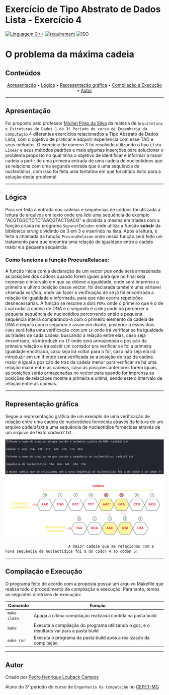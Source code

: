 # Exercício de Tipo Abstrato de Dados Lista - Exercício 4

[![Linguagem C++](https://img.shields.io/badge/Linguagem-C%2B%2B-green.svg)](https://github.com/PedroLouback/Exercicio3-ListaAEDs)
[![requirement](https://img.shields.io/badge/IDE-Visual%20Studio%20Code-informational)](https://code.visualstudio.com/docs/?dv=linux64_deb)
![ISO](https://img.shields.io/badge/ISO-Linux-blueviolet)


<h1> O problema da máxima cadeia

## Conteúdos

<p align="center">
 <a href="#apresentação">Apresentação</a> •
 <a href="#lógica">Lógica</a> • 
 <a href="#representação-gráfica">Representação gráfica</a> • 
 <a href="#compilação-e-execução">Compilação e Execução</a> • 
 <a href="#autor">Autor</a>
</p>

---


## Apresentação

Foi proposto pelo professor [Michel Pires da Silva](http://lattes.cnpq.br/1449902596670082) da matéria de `Arquitetura e Estruturas de Dados 1 do 3º Período do curso de Engenharia da Computação` 4 diferentes exercícios relacionados a Tipo Abstrato de Dados Lista, com o objetivo de praticar e adquirir experiencia com esse TAD e seus métodos. O exercício de número 3 foi resolvido utilizando o tipo `Lista Linear` e seus métodos padrões e mais algumas inserções para solucionar o problema proposto no qual tinha o objetivo de identificar e informar a maior cadeia a partir de uma primeira entrada de uma cadeia de nucleotídeos que se relaciona com uma segunda entrada que é uma sequência de nucleotídios, com isso foi feita uma tentativa em que foi obtido êxito para a solução deste problema!

---

## Lógica

Para ser feita a entrada das cadeias e sequências de códons foi utilizada a leitura de arquivos em texto onde era lido uma sequência do exemplo "ACGTGGCTCTCTAACGTACTGACG" e dividida a mesma em tríades com a função criada no programa `SepararEmCodon` onde utiliza a função **substr** da biblioteca _string_ dividindo de 3 em 3 e inserindo na lista.
Após a leitura, é feita a chamada da função `ProcuraRelacao` onde nessa função será feito um tratamento para que encontra uma relação de igualdade entre a cadeia maior e a pequena sequência.

### Como funciona a função ProcuraRelacao:

A função inicia com a declaração de um vector _pos_ onde será armazenada as posições dos códons quando forem iguais para que no final seja imprenso o intervalo em que se obteve a igualdade, onde será imprenso a primeira e ultimo posição desse vector, foi declarada também uma váriavel chamada _verifica_, onde vai fazer a verificação de se já foi encontrada a relação de igualdade e informada, para que não ocorra repetições desnecessárias. A função se resume a dois `FORs` onde o primeiro que é o de **i** vai rodar a cadeia de DNA e o segundo é o de **j** onde irá percorrer a pequena sequência de nucleotídios percorrendo então a pequena sequência inteira comparando-a com o primeiro elemento da cadeia de DNA e depois com o segundo e assim em diante, posterior a esses dois `FORs` será feita uma verificação com um `IF` onde irá verificar se há igualdade as tríades de cada cadeia, buscando a relação entre elas, caso seja encontrado, irá introduzir no `IF` onde será armazenada a posição da primeira relação e irá existir um contador pra verificar se foi a primeira igualdade encotrada, caso seja irá voltar para o for, caso não seja ela irá introduzir em um if onde será verificada se a posição de traz da cadeia maior é igual a posição de traz da cadeia menor para verificar se há uma relação maior entre as cadeias, caso as posições anteriores forem iguais, as posições serão armazenadas no vector para quando for imprensa as posições de relaçãoes mostre a primeira e ultima, sendo este o intervalo de relação entre as cadeias.

---

## Representação gráfica

Segue a representação gráfica de um exemplo de uma verificação de relação entre uma cadeia de nucleotídios fornecida atraves da leitura de um arquivo _cadeia1.txt_ e uma sequência de nucleotídios fornecidas através de um arquivo de texto _cadeia2.txt_ :

<p align="center">
<img src="imgs/representacaoprograma.png" width="750px"/>
</p>
<p align="center">
<img src="imgs/representacaodiagrama.png" width="800px"/>
</p>

                                A maior cadeia que se relacionou com a nova sequência de nucleotídios foi a do códon 4 ao códon 5!



---

## Compilação e Execução

O programa feito de acordo com a proposta possui um arquivo Makefile que realiza todo o procedimento de compilação e execução. Para tanto, temos as seguintes diretrizes de execução:


| Comando                |  Função                                                                                           |                     
| -----------------------| ------------------------------------------------------------------------------------------------- |
|  `make clean`          | Apaga a última compilação realizada contida na pasta build                                        |
|  `make`                | Executa a compilação do programa utilizando o gcc, e o resultado vai para a pasta build           |
|  `make run`            | Executa o programa da pasta build após a realização da compilação             


---

## Autor

Criado por [Pedro Henrique Louback Campos](https://www.linkedin.com/in/pedro-henrique-louback-campos-0a4a03205/)

Aluno do 3° periodo do curso de `Engenharia da Computação` no [CEFET-MG](https://www.cefetmg.br)

